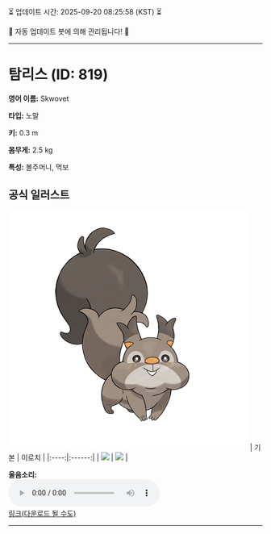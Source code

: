 
⏳ 업데이트 시간: 2025-09-20 08:25:58 (KST) ⏳

🤖 자동 업데이트 봇에 의해 관리됩니다! 🤖

---

# 탐리스 (ID: 819)
**영어 이름:** Skwovet

**타입:** 노말

**키:** 0.3 m

**몸무게:** 2.5 kg

**특성:** 볼주머니, 먹보

## 공식 일러스트
![](https://raw.githubusercontent.com/PokeAPI/sprites/master/sprites/pokemon/other/official-artwork/819.png)
| 기본 | 이로치 |
|:----:|:------:|
| <img src="http://play.pokemonshowdown.com/sprites/ani/skwovet.gif" width="200"> | <img src="http://play.pokemonshowdown.com/sprites/ani-shiny/skwovet.gif" width="200"> |

**울음소리:**<br><audio controls src="https://raw.githubusercontent.com/PokeAPI/cries/main/cries/pokemon/latest/819.ogg"></audio><br> [링크(다운로드 될 수도)](https://raw.githubusercontent.com/PokeAPI/cries/main/cries/pokemon/latest/819.ogg)


---
